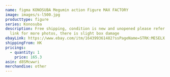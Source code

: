 ```yaml
---
name: figma KONOSUBA Megumin action Figure MAX FACTORY
image: images/s-l500.jpg
producttype: figure
series: Konosuba
description: Free shipping, condition is new and unopened please refer to ebay
  link for more photos, there is slight box damage
ebayLink: https://www.ebay.com/itm/164399361482?ssPageName=STRK:MESELX:IT&_trksid=p3984.m1555.l2649
shippingFrom: HK
pricings:
  - quantity: 1
    price: 165.3
asin: d8SMcwwri
merchandise: other
---
```

